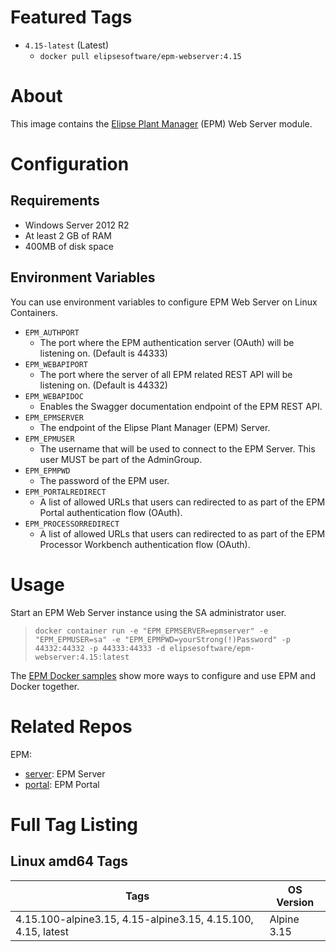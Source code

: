 # Featured Tags

* `4.15-latest` (Latest)
  * `docker pull elipsesoftware/epm-webserver:4.15`

# About

This image contains the [Elipse Plant Manager](https://www.elipse.com.br/en/produto/elipse-plant-manager/) (EPM) Web Server module.

# Configuration

## Requirements

- Windows Server 2012 R2
- At least 2 GB of RAM
- 400MB of disk space

## Environment Variables

You can use environment variables to configure EPM Web Server on Linux Containers.

- `EPM_AUTHPORT` 
  - The port where the EPM authentication server (OAuth) will be listening on. (Default is 44333)
- `EPM_WEBAPIPORT` 
  - The port where the server of all EPM related REST API will be listening on. (Default is 44332)
- `EPM_WEBAPIDOC` 
  - Enables the Swagger documentation endpoint of the EPM REST API.
- `EPM_EPMSERVER`
  - The endpoint of the Elipse Plant Manager (EPM) Server.
- `EPM_EPMUSER`
  - The username that will be used to connect to the EPM Server. This user MUST be part of the AdminGroup.
- `EPM_EPMPWD`
  - The password of the EPM user.
- `EPM_PORTALREDIRECT`
  - A list of allowed URLs that users can redirected to as part of the EPM Portal authentication flow (OAuth).
- `EPM_PROCESSORREDIRECT`
  - A list of allowed URLs that users can redirected to as part of the EPM Processor Workbench authentication flow (OAuth).

# Usage

Start an EPM Web Server instance using the SA administrator user.

> ``docker container run -e "EPM_EPMSERVER=epmserver" -e "EPM_EPMUSER=sa" -e "EPM_EPMPWD=yourStrong(!)Password" -p 44332:44332 -p 44333:44333 -d elipsesoftware/epm-webserver:4.15:latest``

The [EPM Docker samples](https://github.com/elipsesoftware/epm-docker/blob/main/samples/README.md) show more ways to configure and use EPM and Docker together.

# Related Repos

EPM:

* [server](https://hub.docker.com/r/elipsesoftware/epm-server/): EPM Server
* [portal](https://hub.docker.com/r/elipsesoftware/epm-portal/): EPM Portal

# Full Tag Listing

## Linux amd64 Tags
Tags | OS Version
-----------| ------------
4.15.100-alpine3.15, 4.15-alpine3.15, 4.15.100, 4.15, latest | Alpine 3.15